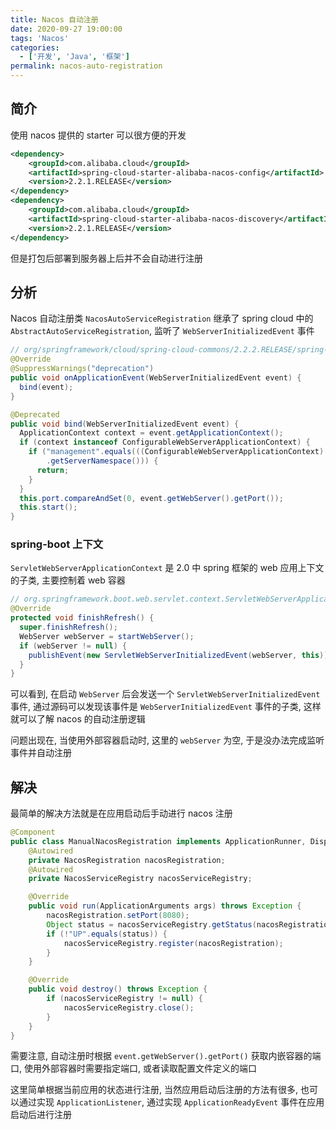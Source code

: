 ```yaml
---
title: Nacos 自动注册
date: 2020-09-27 19:00:00
tags: 'Nacos'
categories:
  - ['开发', 'Java', '框架']
permalink: nacos-auto-registration
---
```


## 简介

使用 nacos 提供的 starter 可以很方便的开发

```xml
<dependency>
    <groupId>com.alibaba.cloud</groupId>
    <artifactId>spring-cloud-starter-alibaba-nacos-config</artifactId>
    <version>2.2.1.RELEASE</version>
</dependency>
<dependency>
    <groupId>com.alibaba.cloud</groupId>
    <artifactId>spring-cloud-starter-alibaba-nacos-discovery</artifactId>
    <version>2.2.1.RELEASE</version>
</dependency>
```

但是打包后部署到服务器上后并不会自动进行注册

## 分析

Nacos 自动注册类 `NacosAutoServiceRegistration` 继承了 spring cloud 中的 `AbstractAutoServiceRegistration`, 监听了 `WebServerInitializedEvent` 事件

```java
// org/springframework/cloud/spring-cloud-commons/2.2.2.RELEASE/spring-cloud-commons-2.2.2.RELEASE-sources.jar!/org/springframework/cloud/client/serviceregistry/AbstractAutoServiceRegistration.java:86
@Override
@SuppressWarnings("deprecation")
public void onApplicationEvent(WebServerInitializedEvent event) {
  bind(event);
}

@Deprecated
public void bind(WebServerInitializedEvent event) {
  ApplicationContext context = event.getApplicationContext();
  if (context instanceof ConfigurableWebServerApplicationContext) {
    if ("management".equals(((ConfigurableWebServerApplicationContext) context)
        .getServerNamespace())) {
      return;
    }
  }
  this.port.compareAndSet(0, event.getWebServer().getPort());
  this.start();
}
```

### spring-boot 上下文

`ServletWebServerApplicationContext` 是 2.0 中 spring 框架的 web 应用上下文的子类, 主要控制着 web 容器

```java
// org.springframework.boot.web.servlet.context.ServletWebServerApplicationContext#finishRefresh
@Override
protected void finishRefresh() {
  super.finishRefresh();
  WebServer webServer = startWebServer();
  if (webServer != null) {
    publishEvent(new ServletWebServerInitializedEvent(webServer, this));
  }
}
```

可以看到, 在启动 `WebServer` 后会发送一个 `ServletWebServerInitializedEvent` 事件, 通过源码可以发现该事件是 `WebServerInitializedEvent` 事件的子类, 这样就可以了解 nacos 的自动注册逻辑

问题出现在, 当使用外部容器启动时, 这里的 `webServer` 为空, 于是没办法完成监听事件并自动注册

## 解决

最简单的解决方法就是在应用启动后手动进行 nacos 注册

```java
@Component
public class ManualNacosRegistration implements ApplicationRunner, DisposableBean {
    @Autowired
    private NacosRegistration nacosRegistration;
    @Autowired
    private NacosServiceRegistry nacosServiceRegistry;

    @Override
    public void run(ApplicationArguments args) throws Exception {
        nacosRegistration.setPort(8080);
        Object status = nacosServiceRegistry.getStatus(nacosRegistration);
        if (!"UP".equals(status)) {
            nacosServiceRegistry.register(nacosRegistration);
        }
    }

    @Override
    public void destroy() throws Exception {
        if (nacosServiceRegistry != null) {
            nacosServiceRegistry.close();
        }
    }
}
```

需要注意, 自动注册时根据 `event.getWebServer().getPort()` 获取内嵌容器的端口, 使用外部容器时需要指定端口, 或者读取配置文件定义的端口

这里简单根据当前应用的状态进行注册, 当然应用启动后注册的方法有很多, 也可以通过实现 `ApplicationListener`, 通过实现 `ApplicationReadyEvent` 事件在应用启动后进行注册
